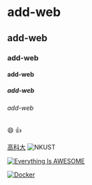 # add-web
## add-web
### add-web
#### add-web
##### add-web
###### add-web

:smile:
:+1:

[高科大](https://www.nkust.edu.tw/)
![NKUST](nku"高科大")

[![Everything Is AWESOME](https://img.youtube.com/vi/StTqXEQ2l-Y/0.jpg)](https://www.youtube.com/watch?v=StTqXEQ2l-Y "Everything Is AWESOME")

[![Docker](https://img.youtube.com/vi/sSm2dRarhPo/0.jpg)](https://www.youtube.com/watch?v=sSm2dRarhPo "Docker")
